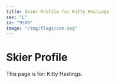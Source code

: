 ```yaml
---
title: Skier Profile for Kitty Hastings
sex: "L"
id: "9500"
image: "/img/flags/can.svg" 
---
```


# Skier Profile

This page is for: Kitty Hastings.
    
